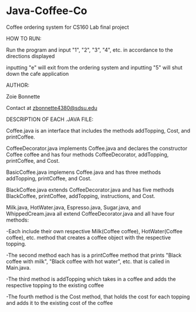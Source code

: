 # Java-Coffee-Co
Coffee ordering system for CS160 Lab final project

HOW TO RUN:

Run the program and input "1", "2", "3", "4", etc. in accordance to the directions displayed 

inputting "e" will exit from the ordering system and inputting "5" will shut down the cafe application

AUTHOR:

Zoie Bonnette

Contact at zbonnette4380@sdsu.edu 

DESCRIPTION OF EACH .JAVA FILE:

Coffee.java is an interface that includes the methods addTopping, Cost, and printCoffee.

CoffeeDecorator.java implements Coffee.java and declares the constructor Coffee coffee and has four methods CoffeeDecorator, addTopping, printCoffee, and Cost.

BasicCoffee.java implemens Coffee.java and has three methods addTopping, printCoffee, and Cost. 

BlackCoffee.java extends CoffeeDecorator.java and has five methods BlackCoffee, printCoffee, addTopping, instructions, and Cost.

Milk.java, HotWater.java, Espresso.java, Sugar.java, and WhippedCream.java all extend CoffeeDecorator.java and all have four methods:

-Each include their own respective Milk(Coffee coffee), HotWater(Coffee coffee), etc. method that creates a coffee object with the respective topping. 
  
-The second method each has is a printCoffee method that prints "Black coffee with milk", "Black coffee with hot water", etc. that is called in Main.java.
    
-The third method is addTopping which takes in a coffee and adds the respective topping to the existing coffee
  
-The fourth method is the Cost method, that holds the cost for each topping and adds it to the existing cost of the coffee
